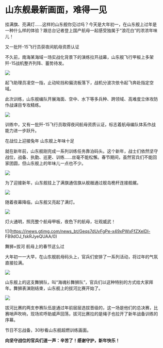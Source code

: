 # 山东舰最新画面，难得一见

挂满旗、亮满灯……这样的山东舰你见过吗？今天是大年初一，在山东舰上过年是一种什么样的体验？跟总台记者登上国产航母一起感受独属于“浪花白”的浓浓年味儿！

又一批歼-15飞行员获夜间航母资质认证

不久前，南海某海域一场实战化背景下的演练拉开战幕，山东舰飞行甲板上多架歼-15战机整齐列阵、蓄势待发。

![](https://inews.gtimg.com/news_bt/OzJbvBb3FDKqQPDE3VVeE9xp8B-kKabZWsFZlf0gqxMhsAA/1000)

起飞助理员凌空一指，止动轮挡和偏流板落下，战机分波次依令起飞奔赴指定空域。

此次训练，山东舰编队开展海面、空中、水下等多兵种、跨领域、高难度立体攻防作战课目专攻精练。

![](https://inews.gtimg.com/news_bt/GNDMSy6O7hW5jgh6Nf6TMqjavrWQK1kKEHSXRMmEzTXREAA/0)

训练中，又有一批歼-15飞行员取得夜间航母资质认证，标志着航母编队体系作战能力进一步跃升。

在战位上迎接兔年 山东舰上年味十足

就在新年前，山东舰刚完成一系列训练任务靠泊码头。这个新年，战士们依然坚守战位，战备、执勤、巡更、训练……丝毫不能松懈。春节期间，虽然官兵们不能回家团圆，但山东舰上的年味儿一点也不少。

![](https://inews.gtimg.com/news_bt/O50Cog19NHxpMcgaoXpPvZqmNWnEryacBNLMH1VlKGwXUAA/1000)

为了迎接新年，山东舰挂上了满旗通信旗从舰艏通过舰岛桅杆连接舰艉。

![](https://inews.gtimg.com/news_bt/GQ2TO5aWeROpIPXyDrV6wuUyMjhxuG0i_6jCS0hhcNMNcAA/0)

随着夜幕降临，山东舰又亮起了满灯。

![](https://inews.gtimg.com/news_bt/OwUotrgM0ZyVVXj9A_xqGWBEd9-6abmBM9mrbzMfprhIcAA/1000)

灯火通明，照亮整个航母甲板，夜色下的航母，壮观威武！

![](https://inews.gtimg.com/news_bt/Geqs7dUvFgPe-x49xPWxFfZXelDl-
FB9dOJ_fskRJyeQUAA/0)

舞狮+拔河 航母上的春节这么过

大年初一一大早，在山东舰航母码头上，官兵们安排了一系列活动，将过年的气氛直接拉满。

![](https://inews.gtimg.com/news_bt/GKLqMRC06HiWv7C9OUiyiJrLMvotIfT6vdobUIaFO3kG8AA/0)

山东舰上的这支舞狮队，叫“海魂衫舞狮队”，官兵们以这种特别的方式给大家拜年。舞狮表演刚结束，山东舰上的拔河比赛开始了。

![](https://inews.gtimg.com/news_bt/GzIIEcyVvyJDbg6594yq2BzuE228tO1UYFVTG0qlPpMYQAA/0)

拔河比赛的两支参赛队伍是通过年前层层选拔晋级的，这一场是他们的总决赛，比赛哨声吹响，现场欢呼助威声回荡，拔河比赛拉的是绳子也拉开了新年战备训练的序幕。

节日不忘战备，30秒看山东舰超燃训练画面。

**向坚守战位的官兵们道一声：辛苦了！感谢守护，新年快乐！**

